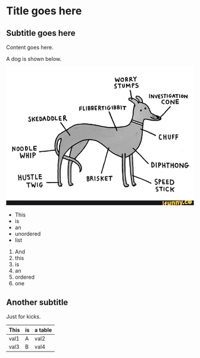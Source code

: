 # Title goes here

## Subtitle goes here

Content goes here.

A dog is shown below.

![A dog](dog.jpg)

* This
* is
* an
* unordered
* list

1. And
2. this
3. is
4. an
5. ordered
6. one

## Another subtitle

Just for kicks.

| This | is | a table |
| ---- | -- | ------- |
| val1 | A  | val2    |
| val3 | B  | val4    |
